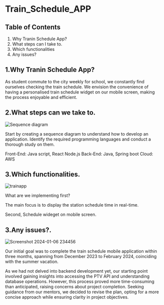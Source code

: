 # **Train_Schedule_APP**

## Table of Contents
1. Why Tranin Schedule App?
2. What steps can I take to.
3. Which functionalities
4. Any issues?

<h2>1.Why Tranin Schedule App? </h2>
As student commute to the city weekly for school, we constantly find ourselves checking the train schedule. We envision the convenience of having a personalised train schedule widget on our mobile screen, making the process enjoyable and efficient.

<h2>2.What steps can we take to.</h2>

![Sequence diagram](https://github.com/NAry-Byun/TrainScheduleAPP/assets/153330377/6dacacee-88a9-4f19-8c24-50dd2a9c7b0c)

Start by creating a sequence diagram to understand how to develop an application. Identify the required programming languages and conduct a thorough study on them.

Front-End: Java script, React
Node.js
Back-End: Java, Spring boot
Cloud: AWS


<h2>3.Which functionalities.</h2>

![trainapp](https://github.com/NAry-Byun/TrainScheduleAPP/assets/153330377/af5c1b40-1dfe-4761-8ee9-8433397d8daf)

What are we implementing first? 

The main focus is to display the station schedule time in real-time.

Second, Schedule wideget on mobile screen.

<h2>3.Any issues?.</h2>


![Screenshot 2024-01-06 234456](https://github.com/NAry-Byun/TrainScheduleAPP/assets/153330377/b0d7732d-5096-4ba0-a5cf-fcd2f5dde37b)



Our initial goal was to complete the train schedule mobile application within three months, spanning from December 2023 to February 2024, coinciding with the summer vacation.

As we had not delved into backend development yet, our starting point involved gaining insights into accessing the PTV API and understanding database operations. However, this process proved more time-consuming than anticipated, raising concerns about project completion. Seeking guidance from our mentors, we decided to revise the plan, opting for a more concise approach while ensuring clarity in project objectives.


